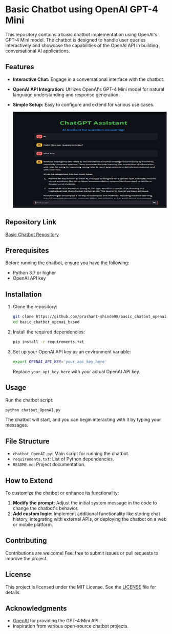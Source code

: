 # Basic Chatbot using OpenAI GPT-4 Mini

This repository contains a basic chatbot implementation using OpenAI's GPT-4 Mini model. The chatbot is designed to handle user queries interactively and showcase the capabilities of the OpenAI API in building conversational AI applications.

## Features

- **Interactive Chat:** Engage in a conversational interface with the chatbot.
- **OpenAI API Integration:** Utilizes OpenAI's GPT-4 Mini model for natural language understanding and response generation.
- **Simple Setup:** Easy to configure and extend for various use cases.


  <img src="Screenshot 2025-01-08 103556.png" alt="Example Image" width="500" height="300">


## Repository Link

[Basic Chatbot Repository](https://github.com/prashant-shinde98/basic_chatbot_openai_based)

## Prerequisites

Before running the chatbot, ensure you have the following:

- Python 3.7 or higher
- OpenAI API key

## Installation

1. Clone the repository:

   ```bash
   git clone https://github.com/prashant-shinde98/basic_chatbot_openai_based.git
   cd basic_chatbot_openai_based
   ```

2. Install the required dependencies:

   ```bash
   pip install -r requirements.txt
   ```

3. Set up your OpenAI API key as an environment variable:

   ```bash
   export OPENAI_API_KEY='your_api_key_here'
   ```

   Replace `your_api_key_here` with your actual OpenAI API key.

## Usage

Run the chatbot script:

```bash
python chatbot_OpenAI.py
```

The chatbot will start, and you can begin interacting with it by typing your messages.

## File Structure

- `chatbot_OpenAI.py`: Main script for running the chatbot.
- `requirements.txt`: List of Python dependencies.
- `README.md`: Project documentation.

## How to Extend

To customize the chatbot or enhance its functionality:

1. **Modify the prompt:** Adjust the initial system message in the code to change the chatbot's behavior.
2. **Add custom logic:** Implement additional functionality like storing chat history, integrating with external APIs, or deploying the chatbot on a web or mobile platform.

## Contributing

Contributions are welcome! Feel free to submit issues or pull requests to improve the project.

## License

This project is licensed under the MIT License. See the [LICENSE](LICENSE) file for details.

## Acknowledgments

- [OpenAI](https://openai.com) for providing the GPT-4 Mini API.
- Inspiration from various open-source chatbot projects.

